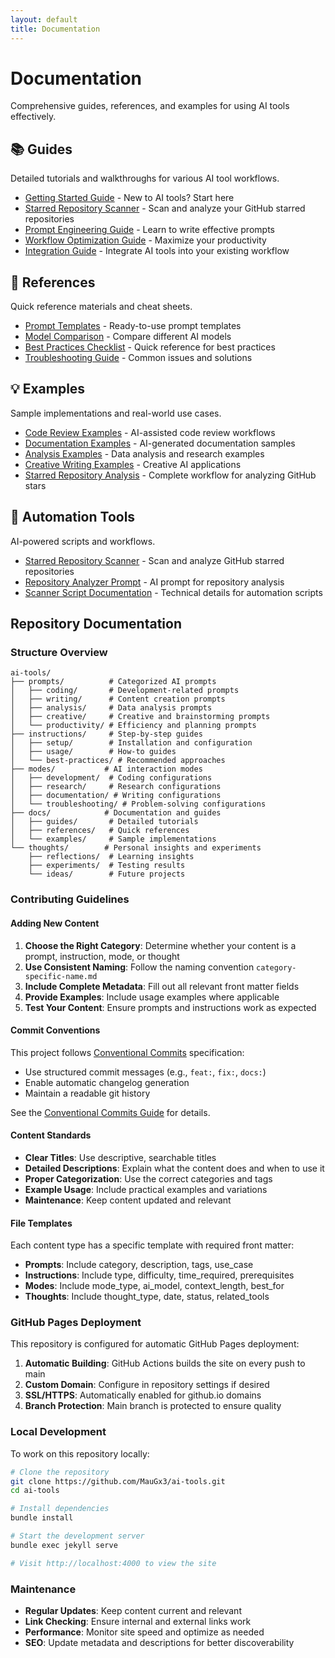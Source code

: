 ```yaml
---
layout: default
title: Documentation
---
```


# Documentation

Comprehensive guides, references, and examples for using AI tools effectively.

## 📚 Guides
Detailed tutorials and walkthroughs for various AI tool workflows.

- [Getting Started Guide](guides/getting-started.md) - New to AI tools? Start here
- [Starred Repository Scanner](guides/starred-repository-scanner.md) - Scan and analyze your GitHub starred repositories
- [Prompt Engineering Guide](guides/prompt-engineering.md) - Learn to write effective prompts
- [Workflow Optimization Guide](guides/workflow-optimization.md) - Maximize your productivity
- [Integration Guide](guides/integration.md) - Integrate AI tools into your existing workflow

## 📖 References
Quick reference materials and cheat sheets.

- [Prompt Templates](references/prompt-templates.md) - Ready-to-use prompt templates
- [Model Comparison](references/model-comparison.md) - Compare different AI models
- [Best Practices Checklist](references/best-practices.md) - Quick reference for best practices
- [Troubleshooting Guide](references/troubleshooting.md) - Common issues and solutions

## 💡 Examples
Sample implementations and real-world use cases.

- [Code Review Examples](examples/code-review.md) - AI-assisted code review workflows
- [Documentation Examples](examples/documentation.md) - AI-generated documentation samples
- [Analysis Examples](examples/analysis.md) - Data analysis and research examples
- [Creative Writing Examples](examples/creative-writing.md) - Creative AI applications
- [Starred Repository Analysis](../data/example-starred-repos-analysis.md) - Complete workflow for analyzing GitHub stars

## 🤖 Automation Tools
AI-powered scripts and workflows.

- [Starred Repository Scanner](../_instructions/starred-repository-scanner.md) - Scan and analyze GitHub starred repositories
- [Repository Analyzer Prompt](../_prompts/repository-analyzer.md) - AI prompt for repository analysis
- [Scanner Script Documentation](../scripts/README.md) - Technical details for automation scripts

## Repository Documentation

### Structure Overview
```
ai-tools/
├── prompts/          # Categorized AI prompts
│   ├── coding/       # Development-related prompts
│   ├── writing/      # Content creation prompts
│   ├── analysis/     # Data analysis prompts
│   ├── creative/     # Creative and brainstorming prompts
│   └── productivity/ # Efficiency and planning prompts
├── instructions/     # Step-by-step guides
│   ├── setup/        # Installation and configuration
│   ├── usage/        # How-to guides
│   └── best-practices/ # Recommended approaches
├── modes/           # AI interaction modes
│   ├── development/  # Coding configurations
│   ├── research/     # Research configurations
│   ├── documentation/ # Writing configurations
│   └── troubleshooting/ # Problem-solving configurations
├── docs/            # Documentation and guides
│   ├── guides/       # Detailed tutorials
│   ├── references/   # Quick references
│   └── examples/     # Sample implementations
└── thoughts/        # Personal insights and experiments
    ├── reflections/  # Learning insights
    ├── experiments/  # Testing results
    └── ideas/        # Future projects
```

### Contributing Guidelines

#### Adding New Content

1. **Choose the Right Category**: Determine whether your content is a prompt, instruction, mode, or thought
2. **Use Consistent Naming**: Follow the naming convention `category-specific-name.md`
3. **Include Complete Metadata**: Fill out all relevant front matter fields
4. **Provide Examples**: Include usage examples where applicable
5. **Test Your Content**: Ensure prompts and instructions work as expected

#### Commit Conventions

This project follows [Conventional Commits](contributing/conventional-commits.md) specification:
- Use structured commit messages (e.g., `feat:`, `fix:`, `docs:`)
- Enable automatic changelog generation
- Maintain a readable git history

See the [Conventional Commits Guide](contributing/conventional-commits.md) for details.

#### Content Standards

- **Clear Titles**: Use descriptive, searchable titles
- **Detailed Descriptions**: Explain what the content does and when to use it
- **Proper Categorization**: Use the correct categories and tags
- **Example Usage**: Include practical examples and variations
- **Maintenance**: Keep content updated and relevant

#### File Templates

Each content type has a specific template with required front matter:

- **Prompts**: Include category, description, tags, use_case
- **Instructions**: Include type, difficulty, time_required, prerequisites
- **Modes**: Include mode_type, ai_model, context_length, best_for
- **Thoughts**: Include thought_type, date, status, related_tools

### GitHub Pages Deployment

This repository is configured for automatic GitHub Pages deployment:

1. **Automatic Building**: GitHub Actions builds the site on every push to main
2. **Custom Domain**: Configure in repository settings if desired
3. **SSL/HTTPS**: Automatically enabled for github.io domains
4. **Branch Protection**: Main branch is protected to ensure quality

### Local Development

To work on this repository locally:

```bash
# Clone the repository
git clone https://github.com/MauGx3/ai-tools.git
cd ai-tools

# Install dependencies
bundle install

# Start the development server
bundle exec jekyll serve

# Visit http://localhost:4000 to view the site
```

### Maintenance

- **Regular Updates**: Keep content current and relevant
- **Link Checking**: Ensure internal and external links work
- **Performance**: Monitor site speed and optimize as needed
- **SEO**: Update metadata and descriptions for better discoverability

